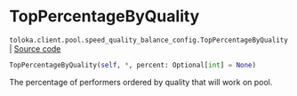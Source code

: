 # TopPercentageByQuality
`toloka.client.pool.speed_quality_balance_config.TopPercentageByQuality` | [Source code](https://github.com/Toloka/toloka-kit/blob/v0.1.26/src/client/pool/speed_quality_balance_config.py#L26)

```python
TopPercentageByQuality(self, *, percent: Optional[int] = None)
```

The percentage of performers ordered by quality that will work on pool.

